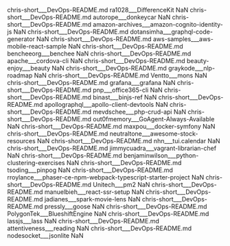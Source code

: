 chris-short___DevOps-README.md	ra1028___DifferenceKit	NaN
chris-short___DevOps-README.md	autorope___donkeycar	NaN
chris-short___DevOps-README.md	amazon-archives___amazon-cognito-identity-js	NaN
chris-short___DevOps-README.md	dotansimha___graphql-code-generator	NaN
chris-short___DevOps-README.md	aws-samples___aws-mobile-react-sample	NaN
chris-short___DevOps-README.md	bencheeorg___benchee	NaN
chris-short___DevOps-README.md	apache___cordova-cli	NaN
chris-short___DevOps-README.md	beauty-enjoy___beauty	NaN
chris-short___DevOps-README.md	graykode___nlp-roadmap	NaN
chris-short___DevOps-README.md	Ventto___mons	NaN
chris-short___DevOps-README.md	grafana___grafana	NaN
chris-short___DevOps-README.md	pnp___office365-cli	NaN
chris-short___DevOps-README.md	binast___binjs-ref	NaN
chris-short___DevOps-README.md	apollographql___apollo-client-devtools	NaN
chris-short___DevOps-README.md	mevdschee___php-crud-api	NaN
chris-short___DevOps-README.md	out0fmemory___GoAgent-Always-Available	NaN
chris-short___DevOps-README.md	maxpou___docker-symfony	NaN
chris-short___DevOps-README.md	neutraltone___awesome-stock-resources	NaN
chris-short___DevOps-README.md	nhn___tui.calendar	NaN
chris-short___DevOps-README.md	jimmycuadra___vagrant-librarian-chef	NaN
chris-short___DevOps-README.md	benjaminwilson___python-clustering-exercises	NaN
chris-short___DevOps-README.md	tsoding___pinpog	NaN
chris-short___DevOps-README.md	rroylance___phaser-ce-npm-webpack-typescript-starter-project	NaN
chris-short___DevOps-README.md	Unitech___pm2	NaN
chris-short___DevOps-README.md	manuelbieh___react-ssr-setup	NaN
chris-short___DevOps-README.md	jadianes___spark-movie-lens	NaN
chris-short___DevOps-README.md	pressly___goose	NaN
chris-short___DevOps-README.md	PolygonTek___BlueshiftEngine	NaN
chris-short___DevOps-README.md	lassjs___lass	NaN
chris-short___DevOps-README.md	attentiveness___reading	NaN
chris-short___DevOps-README.md	nodesocket___jsonlite	NaN
